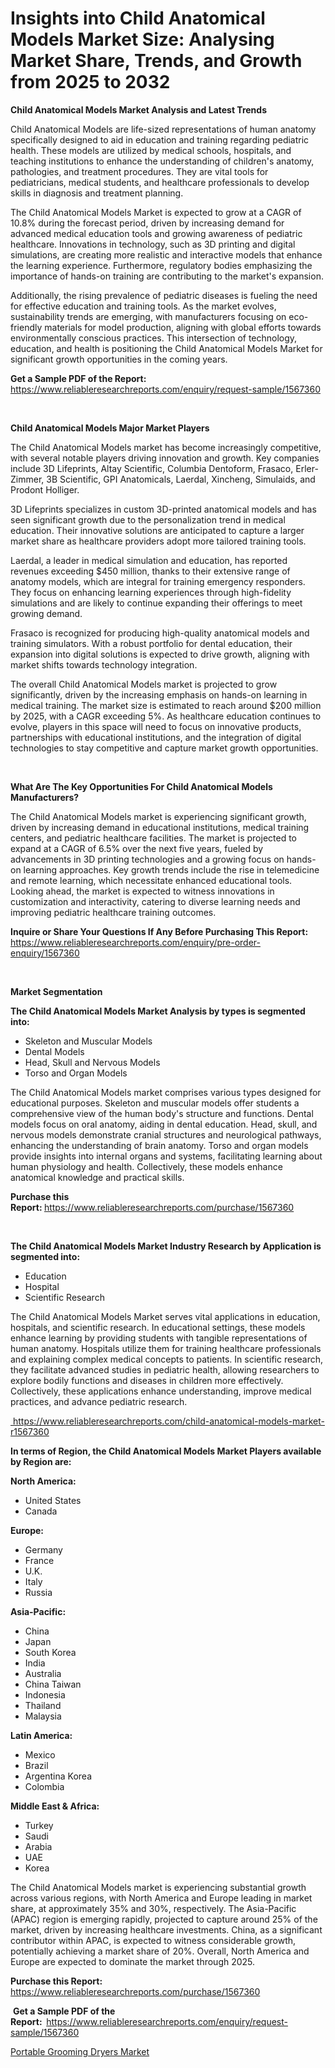 <p><h1>Insights into Child Anatomical Models Market Size: Analysing Market Share, Trends, and Growth from 2025 to 2032</h1></p><p><strong>Child Anatomical Models Market Analysis and Latest Trends</strong></p>
<p><p>Child Anatomical Models are life-sized representations of human anatomy specifically designed to aid in education and training regarding pediatric health. These models are utilized by medical schools, hospitals, and teaching institutions to enhance the understanding of children's anatomy, pathologies, and treatment procedures. They are vital tools for pediatricians, medical students, and healthcare professionals to develop skills in diagnosis and treatment planning.</p><p>The Child Anatomical Models Market is expected to grow at a CAGR of 10.8% during the forecast period, driven by increasing demand for advanced medical education tools and growing awareness of pediatric healthcare. Innovations in technology, such as 3D printing and digital simulations, are creating more realistic and interactive models that enhance the learning experience. Furthermore, regulatory bodies emphasizing the importance of hands-on training are contributing to the market's expansion. </p><p>Additionally, the rising prevalence of pediatric diseases is fueling the need for effective education and training tools. As the market evolves, sustainability trends are emerging, with manufacturers focusing on eco-friendly materials for model production, aligning with global efforts towards environmentally conscious practices. This intersection of technology, education, and health is positioning the Child Anatomical Models Market for significant growth opportunities in the coming years.</p></p>
<p><strong>Get a Sample PDF of the Report:&nbsp;</strong> <a href="https://www.reliableresearchreports.com/enquiry/request-sample/1567360?utm_campaign=3037&utm_medium=2&utm_source=Github&utm_content=ia&utm_term=23032025&utm_id=child-anatomical-models">https://www.reliableresearchreports.com/enquiry/request-sample/1567360</a></p>
<p>&nbsp;</p>
<p><strong>Child Anatomical Models Major Market Players</strong></p>
<p><p>The Child Anatomical Models market has become increasingly competitive, with several notable players driving innovation and growth. Key companies include 3D Lifeprints, Altay Scientific, Columbia Dentoform, Frasaco, Erler-Zimmer, 3B Scientific, GPI Anatomicals, Laerdal, Xincheng, Simulaids, and Prodont Holliger.</p><p>3D Lifeprints specializes in custom 3D-printed anatomical models and has seen significant growth due to the personalization trend in medical education. Their innovative solutions are anticipated to capture a larger market share as healthcare providers adopt more tailored training tools.</p><p>Laerdal, a leader in medical simulation and education, has reported revenues exceeding $450 million, thanks to their extensive range of anatomy models, which are integral for training emergency responders. They focus on enhancing learning experiences through high-fidelity simulations and are likely to continue expanding their offerings to meet growing demand.</p><p>Frasaco is recognized for producing high-quality anatomical models and training simulators. With a robust portfolio for dental education, their expansion into digital solutions is expected to drive growth, aligning with market shifts towards technology integration.</p><p>The overall Child Anatomical Models market is projected to grow significantly, driven by the increasing emphasis on hands-on learning in medical training. The market size is estimated to reach around $200 million by 2025, with a CAGR exceeding 5%. As healthcare education continues to evolve, players in this space will need to focus on innovative products, partnerships with educational institutions, and the integration of digital technologies to stay competitive and capture market growth opportunities.</p></p>
<p>&nbsp;</p>
<p><strong>What Are The Key Opportunities For Child Anatomical Models Manufacturers?</strong></p>
<p><p>The Child Anatomical Models market is experiencing significant growth, driven by increasing demand in educational institutions, medical training centers, and pediatric healthcare facilities. The market is projected to expand at a CAGR of 6.5% over the next five years, fueled by advancements in 3D printing technologies and a growing focus on hands-on learning approaches. Key growth trends include the rise in telemedicine and remote learning, which necessitate enhanced educational tools. Looking ahead, the market is expected to witness innovations in customization and interactivity, catering to diverse learning needs and improving pediatric healthcare training outcomes.</p></p>
<p><strong>Inquire or Share Your Questions If Any Before Purchasing This Report:</strong> <a href="https://www.reliableresearchreports.com/enquiry/pre-order-enquiry/1567360?utm_campaign=3037&utm_medium=2&utm_source=Github&utm_content=ia&utm_term=23032025&utm_id=child-anatomical-models">https://www.reliableresearchreports.com/enquiry/pre-order-enquiry/1567360</a></p>
<p>&nbsp;</p>
<p><strong>Market Segmentation</strong></p>
<p><strong>The Child Anatomical Models Market Analysis by types is segmented into:</strong></p>
<p><ul><li>Skeleton and Muscular Models</li><li>Dental Models</li><li>Head, Skull and Nervous Models</li><li>Torso and Organ Models</li></ul></p>
<p><p>The Child Anatomical Models market comprises various types designed for educational purposes. Skeleton and muscular models offer students a comprehensive view of the human body's structure and functions. Dental models focus on oral anatomy, aiding in dental education. Head, skull, and nervous models demonstrate cranial structures and neurological pathways, enhancing the understanding of brain anatomy. Torso and organ models provide insights into internal organs and systems, facilitating learning about human physiology and health. Collectively, these models enhance anatomical knowledge and practical skills.</p></p>
<p><strong>Purchase this Report:&nbsp;</strong><a href="https://www.reliableresearchreports.com/purchase/1567360?utm_campaign=3037&utm_medium=2&utm_source=Github&utm_content=ia&utm_term=23032025&utm_id=child-anatomical-models">https://www.reliableresearchreports.com/purchase/1567360</a></p>
<p>&nbsp;</p>
<p><strong>The Child Anatomical Models Market Industry Research by Application is segmented into:</strong></p>
<p><ul><li>Education</li><li>Hospital</li><li>Scientific Research</li></ul></p>
<p><p>The Child Anatomical Models Market serves vital applications in education, hospitals, and scientific research. In educational settings, these models enhance learning by providing students with tangible representations of human anatomy. Hospitals utilize them for training healthcare professionals and explaining complex medical concepts to patients. In scientific research, they facilitate advanced studies in pediatric health, allowing researchers to explore bodily functions and diseases in children more effectively. Collectively, these applications enhance understanding, improve medical practices, and advance pediatric research.</p></p>
<p><a href="https://www.reliableresearchreports.com/child-anatomical-models-market-r1567360?utm_campaign=3037&utm_medium=2&utm_source=Github&utm_content=ia&utm_term=23032025&utm_id=child-anatomical-models">&nbsp;https://www.reliableresearchreports.com/child-anatomical-models-market-r1567360</a></p>
<p><strong>In terms of Region, the Child Anatomical Models Market Players available by Region are:</strong></p>
<p>
    <p> <strong> North America: </strong>
        <ul>
            <li>United States</li>
            <li>Canada</li>
        </ul>
        </p> 
    <p> <strong> Europe: </strong>
        <ul>
            <li>Germany</li>
            <li>France</li>
            <li>U.K.</li>
            <li>Italy</li>
            <li>Russia</li>
        </ul>
        </p> 
    <p> <strong> Asia-Pacific: </strong>
        <ul>
            <li>China</li>
            <li>Japan</li>
            <li>South Korea</li>
            <li>India</li>
            <li>Australia</li>
            <li>China Taiwan</li>
            <li>Indonesia</li>
            <li>Thailand</li>
            <li>Malaysia</li>
        </ul>
        </p> 
    <p> <strong> Latin America: </strong>
        <ul>
            <li>Mexico</li>
            <li>Brazil</li>
            <li>Argentina Korea</li>
            <li>Colombia</li>
        </ul>
        </p> 
    <p> <strong> Middle East & Africa: </strong>
        <ul>
            <li>Turkey</li>
            <li>Saudi</li>
            <li>Arabia</li>
            <li>UAE</li>
            <li>Korea</li>
        </ul>
    </p>
    </p>
<p><p>The Child Anatomical Models market is experiencing substantial growth across various regions, with North America and Europe leading in market share, at approximately 35% and 30%, respectively. The Asia-Pacific (APAC) region is emerging rapidly, projected to capture around 25% of the market, driven by increasing healthcare investments. China, as a significant contributor within APAC, is expected to witness considerable growth, potentially achieving a market share of 20%. Overall, North America and Europe are expected to dominate the market through 2025.</p></p>
<p><strong>Purchase this Report: </strong><a href="https://www.reliableresearchreports.com/purchase/1567360?utm_campaign=3037&utm_medium=2&utm_source=Github&utm_content=ia&utm_term=23032025&utm_id=child-anatomical-models">https://www.reliableresearchreports.com/purchase/1567360</a></p>
<p>&nbsp;<strong>Get a Sample PDF of the Report:&nbsp;&nbsp;</strong><a href="https://www.reliableresearchreports.com/enquiry/request-sample/1567360?utm_campaign=3037&utm_medium=2&utm_source=Github&utm_content=ia&utm_term=23032025&utm_id=child-anatomical-models">https://www.reliableresearchreports.com/enquiry/request-sample/1567360</a></p>
<p><strong></strong></p>
<p><p><a href="https://github.com/zurubting/Market-Research-Report-List-1/blob/main/portable-grooming-dryers-market.md?utm_campaign=3037&utm_medium=2&utm_source=Github&utm_content=ia&utm_term=23032025&utm_id=child-anatomical-models">Portable Grooming Dryers Market</a></p></p>